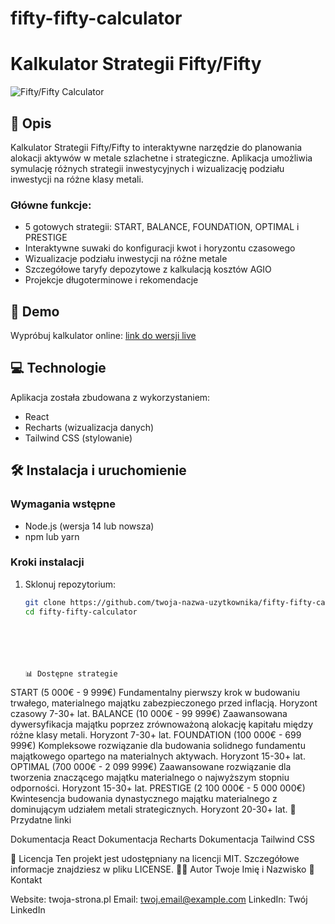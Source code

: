 # fifty-fifty-calculator

# Kalkulator Strategii Fifty/Fifty

![Fifty/Fifty Calculator](https://via.placeholder.com/800x400?text=Kalkulator+Strategii+Fifty/Fifty)

## 📝 Opis

Kalkulator Strategii Fifty/Fifty to interaktywne narzędzie do planowania alokacji aktywów w metale szlachetne i strategiczne. Aplikacja umożliwia symulację różnych strategii inwestycyjnych i wizualizację podziału inwestycji na różne klasy metali.

### Główne funkcje:

- 5 gotowych strategii: START, BALANCE, FOUNDATION, OPTIMAL i PRESTIGE
- Interaktywne suwaki do konfiguracji kwot i horyzontu czasowego
- Wizualizacje podziału inwestycji na różne metale
- Szczegółowe taryfy depozytowe z kalkulacją kosztów AGIO
- Projekcje długoterminowe i rekomendacje

## 🚀 Demo

Wypróbuj kalkulator online: [link do wersji live](https://twoja-nazwa-uzytkownika.github.io/fifty-fifty-calculator)

## 💻 Technologie

Aplikacja została zbudowana z wykorzystaniem:

- React
- Recharts (wizualizacja danych)
- Tailwind CSS (stylowanie)

## 🛠️ Instalacja i uruchomienie

### Wymagania wstępne

- Node.js (wersja 14 lub nowsza)
- npm lub yarn

### Kroki instalacji

1. Sklonuj repozytorium:
   ```bash
   git clone https://github.com/twoja-nazwa-uzytkownika/fifty-fifty-calculator.git
   cd fifty-fifty-calculator






   📊 Dostępne strategie
START (5 000€ - 9 999€)
Fundamentalny pierwszy krok w budowaniu trwałego, materialnego majątku zabezpieczonego przed inflacją. Horyzont czasowy 7-30+ lat.
BALANCE (10 000€ - 99 999€)
Zaawansowana dywersyfikacja majątku poprzez zrównoważoną alokację kapitału między różne klasy metali. Horyzont 7-30+ lat.
FOUNDATION (100 000€ - 699 999€)
Kompleksowe rozwiązanie dla budowania solidnego fundamentu majątkowego opartego na materialnych aktywach. Horyzont 15-30+ lat.
OPTIMAL (700 000€ - 2 099 999€)
Zaawansowane rozwiązanie dla tworzenia znaczącego majątku materialnego o najwyższym stopniu odporności. Horyzont 15-30+ lat.
PRESTIGE (2 100 000€ - 5 000 000€)
Kwintesencja budowania dynastycznego majątku materialnego z dominującym udziałem metali strategicznych. Horyzont 20-30+ lat.
🔗 Przydatne linki

Dokumentacja React
Dokumentacja Recharts
Dokumentacja Tailwind CSS

📄 Licencja
Ten projekt jest udostępniany na licencji MIT. Szczegółowe informacje znajdziesz w pliku LICENSE.
👨‍💻 Autor
Twoje Imię i Nazwisko
💬 Kontakt

Website: twoja-strona.pl
Email: twoj.email@example.com
LinkedIn: Twój LinkedIn
